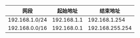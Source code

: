 | 网段           | 起始地址    | 结束地址        |
| -------------- | ----------- | --------------- |
| 192.168.1.0/24 | 192.168.1.1 | 192.168.1.254   |
| 192.168.0.0/16 | 192.168.0.1 | 192.168.255.254 |